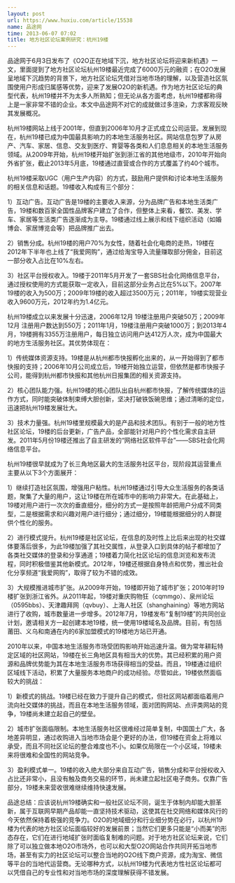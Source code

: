 ```yaml
---
layout: post
url: https://www.huxiu.com/article/15538
name: 品途网
time: 2013-06-07 07:02
title: 地方社区论坛案例研究：杭州19楼
---
```

品途网于6月3日发布了《O2O正在地域下沉，地方社区论坛将迎来新机遇》一文，里面提到了地方社区论坛杭州19楼最近完成了6000万元的融资；在O2O发展呈地域下沉趋势的背景下，地方社区论坛凭借对当地市场的理解，以及营造社区氛围使用户形成归属感等优势，迎来了发展O2O的新机遇。作为地方社区论坛的典型代表，杭州19楼并不为太多人所熟知；但无论从各方面考虑，杭州19楼都称得上是一家非常不错的企业。本文中品途网不对它的成就做过多渲染，力求客观反映其发展概况。

杭州19楼网站上线于2001年，但直到2006年10月才正式成立公司运营。发展到现在，杭州19楼已成为中国最具影响力的本地生活服务社区。网站信息包罗了从房产、汽车、家居、信息、交友到医疗、育婴等各类和人们息息相关的本地生活服务领域。从2009年开始，杭州19楼开始扩张到浙江省的其他地级市，2010年开始向外省扩张，截止2013年5月底，19楼通过直营或合作的方式覆盖了约40个城市。

杭州19楼采取UGC（用户生产内容）的方式，鼓励用户提供和讨论本地生活服务的相关信息和话题。19楼收入构成有三个部分：

1）互动广告。互动广告是19楼的主要收入来源，分为品牌广告和本地生活类广告，19楼和数百家全国性品牌客户建立了合作，但整体上来看，餐饮、美发、学车、家居等生活类广告逐渐成为主导。19楼通过线上展示和线下组织活动（如婚博会、家居博览会等）把品牌推广出去。

2）销售分成。杭州19楼的用户70%为女性，随着社会化电商的走热，19楼在2012年下半年也上线了“我爱网购”，通过给淘宝导入流量赚取部分佣金，目前这一部分收入占比在10%左右。

3）社区平台授权收入。19楼于2011年5月开发了一套SBS社会化网络信息平台，通过授权使用的方式能获取一定收入，目前这部分业务占比在5%以下。2007年19楼的收入为500万；2009年19楼的收入超过3500万元；2011年，19楼实现营业收入9600万元，2012年约为1.4亿元。

杭州19楼成立以来发展十分迅速，2006年12月 19楼注册用户突破50万；2009年12月 注册用户数达到550万；2011年1月，19楼注册用户突破1000万；到2013年4月，19楼拥有3355万注册用户，每日独立访问用户达412万人次，成为中国最大的地方生活服务社区。其优势体现在：

1）传统媒体资源支持。19楼是从杭州都市快报孵化出来的，从一开始得到了都市快报的支持；2006年10月公司成立后，19楼开始独立运营，但依然是都市快报子公司，能得到杭州都市快报和其他杭州日报集团的相关资源支持。

2）核心团队能力强。杭州19楼的核心团队出自杭州都市快报，了解传统媒体的运作方式，同时能突破体制束缚大胆创新，坚决打破铁饭碗思维；通过清晰的定位，迅速把杭州19楼发展壮大。

3）技术力量强。杭州19楼里规模最大的是产品和技术团队。有别于一般的地方性社区论坛，19楼的后台更新，广告产品，全部能针对用户的个性化需求自主研发。2011年5月份19楼还推出了自主研发的“网络社区软件平台”——SBS社会化网络信息平台。

杭州19楼很早就成为了长三角地区最大的生活服务社区平台，现阶段其运营重点主要从以下3个方面展开：

1）继续打造社区氛围，增强用户粘性。杭州19楼通过引导大众生活服务的各类话题，聚集了大量的用户，这让19楼在所在城市中的影响力非常大。在此基础上，19楼对用户进行一次次的垂直细分，细分的方式一是按照年龄把用户分成不同类型，二是根据需求和兴趣对用户进行细分；通过细分，19楼能根据细分的人群提供个性化的服务。

2）进行模式提升。杭州19楼是社区论坛，在信息的及时性上比后来出现的社交媒体要落后很多，为此19楼加强了其社交属性，从登录入口到具体的帖子都增加了各类社交媒体的登录和分享通道；19楼着力简化社区论坛的信息浏览和发布流程，同时积极借鉴其他新模式。2012年，19楼还根据自身特点和优势，推出社会化分享频道“我爱网购”，取得了较为不错的成效。

3）大规模推进城市扩张。从2009年开始，19楼即开始了城市扩张；2010年时19楼扩张到浙江省外。从2011年起，19楼对重庆购物狂（cqmmgo）、泉州论坛（0595bbs）、天津趣拜网（qvbuy）、上海人社区（shanghaining）等地方网站进行了收购，城市数量进一步增多。2012年7月，19楼发布“复制19楼”的共同创业计划，邀请相关方一起创建本地19楼，统一使用19楼域名及品牌。目前，有包括莆田、义乌和南通在内的6家加盟模式的19楼地方站已开通。

2010年以来，中国本地生活服务市场受团购影响开始迅速升温。做为常年耕耘特定区域的社区网站，19楼在长三角地区具有相当大的优势。其已经积累的用户资源和品牌优势能为其在本地生活服务市场获得相当的受益。而且，19楼通过组织区域线下活动，积累了大量服务本地商户的成功经验。尽管如此，19楼依然面临较大的挑战：

1）新模式的挑战。19楼已经在致力于提升自己的模式，但社区网站都面临着用户流向社交媒体的挑战，而且在本地生活服务领域，面对团购网站、点评类网站的竞争，19楼尚未建立起自己的壁垒。

2）城市扩张面临限制。本地生活服务社区很难经过简单复制，中国国土广大，各地差异明显，通过收购进入当地市场会是个更好的办法，但19楼在资金上将难以承受，而且不同社区论坛的整合难度也不小。如果仅局限在一个小区域，19楼未来将很难和全国性的网站竞争。

3）盈利模式单一。19楼的收入绝大部分来自互动广告，销售分成和平台授权收入占比还非常小，且没有触及商务交易的环节，尚未建立起社区电子商务。仅靠广告部分，19楼未来营收很难继续维持快速发展。

品途总结：应该说杭州19楼确实和一般社区论坛不同，诞生于体制内却能大胆革新，属于互联网早期产品却能一直坚持技术驱动，这使其在社交网络和媒体风行的今天依然保持着极强的竞争力。O2O的地域细分和行业细分势在必行，以杭州19楼为代表的地方社区论坛面临较好的发展前景；当然它们更多只能是“小而美”的形态存在，它们在进行地域扩张时面临复制难的问题。对于地方社区论坛来说，它们除了可以独立做本地O2O市场外，也可以和大型O2O网站合作共同开拓当地市场，甚至有实力的社区论坛可以整合当地的O2O线下商户资源，成为淘宝、微信等平台的当地代运营商。无论哪种方式，以杭州19楼为代表地方性社区论坛都可以凭借自己的专业性和对当地市场的深度理解获得不错发展。

